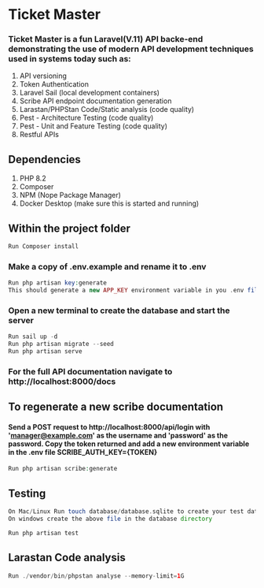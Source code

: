# Ticket Master

### Ticket Master is a fun Laravel(V.11) API backe-end demonstrating the use of modern API development techniques used in systems today such as:

1. API versioning
2. Token Authentication
3. Laravel Sail (local development containers)
4. Scribe API endpoint documentation generation
5. Larastan/PHPStan Code/Static analysis (code quality)
6. Pest - Architecture Testing (code quality)
7. Pest - Unit and Feature Testing (code quality)
8. Restful APIs

## Dependencies
1. PHP 8.2
2. Composer
3. NPM (Nope Package Manager)
4. Docker Desktop (make sure this is started and running)

## Within the project folder

```php
Run Composer install
```

### Make a copy of .env.example and rename it to .env

```php
Run php artisan key:generate
This should generate a new APP_KEY environment variable in you .env file
```

### Open a new terminal to create the database and start the server

```php
Run sail up -d
Run php artisan migrate --seed
Run php artisan serve
```

### For the full API documentation navigate to http://localhost:8000/docs

## To regenerate a new scribe documentation
#### Send a POST request to http://localhost:8000/api/login with 'manager@example.com' as the username and 'password' as the password. Copy the token returned and add a new environment variable in the .env file SCRIBE_AUTH_KEY={TOKEN}

```php
Run php artisan scribe:generate
```
## Testing

```php
On Mac/Linux Run touch database/database.sqlite to create your test database
On windows create the above file in the database directory
```

```php
Run php artisan test
```

## Larastan Code analysis
```php
Run ./vendor/bin/phpstan analyse --memory-limit=1G
```



